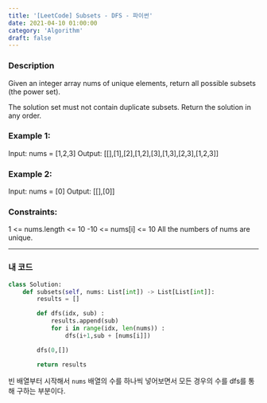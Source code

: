 ```yaml
---
title: '[LeetCode] Subsets - DFS - 파이썬'
date: 2021-04-10 01:00:00
category: 'Algorithm'
draft: false
---
```


### Description

Given an integer array nums of unique elements, return all possible subsets (the power set).

The solution set must not contain duplicate subsets. Return the solution in any order.

### Example 1:

Input: nums = [1,2,3]
Output: [[],[1],[2],[1,2],[3],[1,3],[2,3],[1,2,3]]

### Example 2:

Input: nums = [0]
Output: [[],[0]]

### Constraints:

1 <= nums.length <= 10
-10 <= nums[i] <= 10
All the numbers of nums are unique.

---

### 내 코드

```python
class Solution:
    def subsets(self, nums: List[int]) -> List[List[int]]:
        results = []

        def dfs(idx, sub) :
            results.append(sub)
            for i in range(idx, len(nums)) :
                dfs(i+1,sub + [nums[i]])

        dfs(0,[])

        return results
```

빈 배열부터 시작해서 `nums` 배열의 수를 하나씩 넣어보면서 모든 경우의 수를 dfs를 통해 구하는 부분이다.
